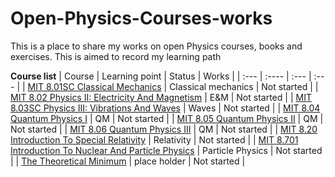 # Open-Physics-Courses-works
This is a place to share my works on open Physics courses, books and exercises. This is aimed to record my learning path

**Course list**
| Course      | Learning point | Status     | Works	|
| :---        | :----          | :---       | :---	|
| [MIT 8.01SC Classical Mechanics](https://ocw.mit.edu/courses/8-01sc-classical-mechanics-fall-2016/)      | Classical mechanics | Not started     |
| [MIT 8.02 Physics II: Electricity And Magnetism](https://ocw.mit.edu/courses/8-02-physics-ii-electricity-and-magnetism-spring-2019/)      | E&M | Not started     |
| [MIT 8.03SC Physics III: Vibrations And Waves](https://ocw.mit.edu/courses/8-03sc-physics-iii-vibrations-and-waves-fall-2016/)      | Waves | Not started     |
| [MIT 8.04 Quantum Physics I](https://ocw.mit.edu/courses/8-04-quantum-physics-i-spring-2016/)      | QM | Not started     |
| [MIT 8.05 Quantum Physics II](https://ocw.mit.edu/courses/8-05-quantum-physics-ii-fall-2013/)      | QM | Not started     |
| [MIT 8.06 Quantum Physics III](https://ocw.mit.edu/courses/8-06-quantum-physics-iii-spring-2018/)      | QM | Not started     |
| [MIT 8.20 Introduction To Special Relativity](https://ocw.mit.edu/courses/8-20-introduction-to-special-relativity-january-iap-2021/)      | Relativity | Not started     |
| [MIT 8.701 Introduction To Nuclear And Particle Physics](https://ocw.mit.edu/courses/8-701-introduction-to-nuclear-and-particle-physics-fall-2020/)      | Particle Physics | Not started     |
| [The Theoretical Minimum](https://theoreticalminimum.com/)	|	place holder	|	Not started	|

